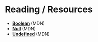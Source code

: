 # Reading / Resources

- [**Boolean**](https://developer.mozilla.org/en-US/docs/Web/JavaScript/Reference/Global_Objects/Boolean) (MDN)
- [**Null**](https://developer.mozilla.org/en-US/docs/Web/JavaScript/Reference/Operators/null) (MDN)
- [**Undefined**](https://developer.mozilla.org/en-US/docs/Web/JavaScript/Reference/Global_Objects/undefined) (MDN)
